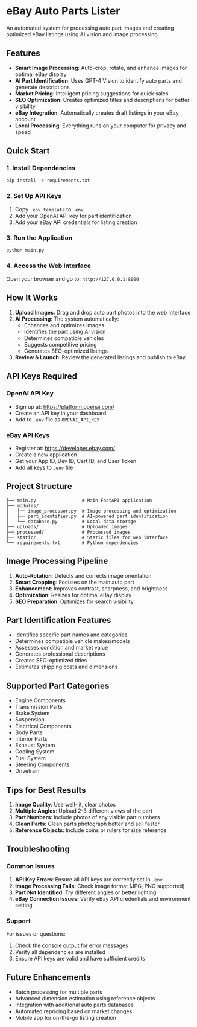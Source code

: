 # eBay Auto Parts Lister
<!-- Webhook test - auto-deployment system active -->

An automated system for processing auto part images and creating optimized eBay listings using AI vision and image processing.

## Features

- **Smart Image Processing**: Auto-crop, rotate, and enhance images for optimal eBay display
- **AI Part Identification**: Uses GPT-4 Vision to identify auto parts and generate descriptions
- **Market Pricing**: Intelligent pricing suggestions for quick sales
- **SEO Optimization**: Creates optimized titles and descriptions for better visibility
- **eBay Integration**: Automatically creates draft listings in your eBay account
- **Local Processing**: Everything runs on your computer for privacy and speed

## Quick Start

### 1. Install Dependencies
```bash
pip install -r requirements.txt
```

### 2. Set Up API Keys
1. Copy `.env.template` to `.env`
2. Add your OpenAI API key for part identification
3. Add your eBay API credentials for listing creation

### 3. Run the Application
```bash
python main.py
```

### 4. Access the Web Interface
Open your browser and go to: `http://127.0.0.1:8000`

## How It Works

1. **Upload Images**: Drag and drop auto part photos into the web interface
2. **AI Processing**: The system automatically:
   - Enhances and optimizes images
   - Identifies the part using AI vision
   - Determines compatible vehicles
   - Suggests competitive pricing
   - Generates SEO-optimized listings
3. **Review & Launch**: Review the generated listings and publish to eBay

## API Keys Required

### OpenAI API Key
- Sign up at: https://platform.openai.com/
- Create an API key in your dashboard
- Add to `.env` file as `OPENAI_API_KEY`

### eBay API Keys
- Register at: https://developer.ebay.com/
- Create a new application
- Get your App ID, Dev ID, Cert ID, and User Token
- Add all keys to `.env` file

## Project Structure

```
├── main.py                 # Main FastAPI application
├── modules/
│   ├── image_processor.py  # Image processing and optimization
│   ├── part_identifier.py  # AI-powered part identification
│   └── database.py         # Local data storage
├── uploads/                # Uploaded images
├── processed/              # Processed images
├── static/                 # Static files for web interface
└── requirements.txt        # Python dependencies
```

## Image Processing Pipeline

1. **Auto-Rotation**: Detects and corrects image orientation
2. **Smart Cropping**: Focuses on the main auto part
3. **Enhancement**: Improves contrast, sharpness, and brightness
4. **Optimization**: Resizes for optimal eBay display
5. **SEO Preparation**: Optimizes for search visibility

## Part Identification Features

- Identifies specific part names and categories
- Determines compatible vehicle makes/models
- Assesses condition and market value
- Generates professional descriptions
- Creates SEO-optimized titles
- Estimates shipping costs and dimensions

## Supported Part Categories

- Engine Components
- Transmission Parts
- Brake System
- Suspension
- Electrical Components
- Body Parts
- Interior Parts
- Exhaust System
- Cooling System
- Fuel System
- Steering Components
- Drivetrain

## Tips for Best Results

1. **Image Quality**: Use well-lit, clear photos
2. **Multiple Angles**: Upload 2-3 different views of the part
3. **Part Numbers**: Include photos of any visible part numbers
4. **Clean Parts**: Clean parts photograph better and sell faster
5. **Reference Objects**: Include coins or rulers for size reference

## Troubleshooting

### Common Issues

1. **API Key Errors**: Ensure all API keys are correctly set in `.env`
2. **Image Processing Fails**: Check image format (JPG, PNG supported)
3. **Part Not Identified**: Try different angles or better lighting
4. **eBay Connection Issues**: Verify eBay API credentials and environment setting

### Support

For issues or questions:
1. Check the console output for error messages
2. Verify all dependencies are installed
3. Ensure API keys are valid and have sufficient credits

## Future Enhancements

- Batch processing for multiple parts
- Advanced dimension estimation using reference objects
- Integration with additional auto parts databases
- Automated repricing based on market changes
- Mobile app for on-the-go listing creation
